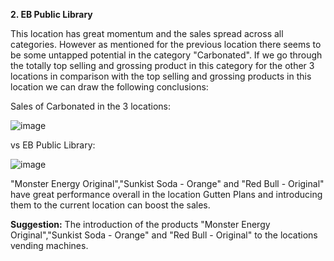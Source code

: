 **2. EB Public Library**

This location has great momentum and the sales spread across all categories. However as mentioned for the previous location there seems to be some untapped potential in the category "Carbonated". If we go through the totally top selling and grossing product in this category for the other 3 locations in comparison with the top selling and grossing products in this location we can draw the following conclusions:


Sales of Carbonated in the 3 locations:

![image](https://user-images.githubusercontent.com/69303154/205494576-4072e9bd-bde4-455c-bb48-1ffce850707e.png) 

vs EB Public Library:

![image](https://user-images.githubusercontent.com/69303154/205494597-5a346e9c-8ff8-4e11-ae12-614e8f311d20.png)

"Monster Energy Original","Sunkist Soda - Orange" and "Red Bull - Original" have great performance overall in the location Gutten Plans and introducing them to the current location can boost the sales.

**Suggestion:** The introduction of the products "Monster Energy Original","Sunkist Soda - Orange" and "Red Bull - Original" to the locations vending machines.
